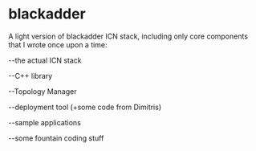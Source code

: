 # blackadder
A light version of blackadder ICN stack, including only core components that I wrote once upon a time:

--the actual ICN stack

--C++ library

--Topology Manager

--deployment tool (+some code from Dimitris)

--sample applications

--some fountain coding stuff

